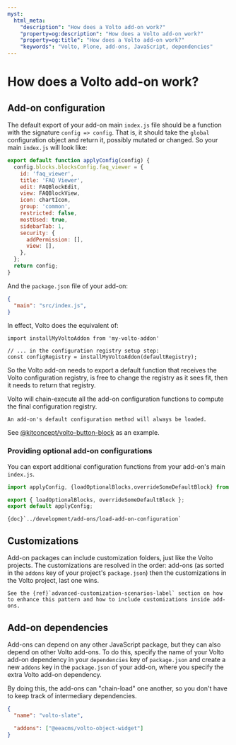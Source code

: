 ```yaml
---
myst:
  html_meta:
    "description": "How does a Volto add-on work?"
    "property=og:description": "How does a Volto add-on work?"
    "property=og:title": "How does a Volto add-on work?"
    "keywords": "Volto, Plone, add-ons, JavaScript, dependencies"
---
```


# How does a Volto add-on work?


## Add-on configuration

The default export of your add-on main `index.js` file should be a function with
the signature `config => config`.
That is, it should take the `global` configuration object and return it, possibly mutated or changed.
So your main `index.js` will look like:

```js
export default function applyConfig(config) {
  config.blocks.blocksConfig.faq_viewer = {
    id: 'faq_viewer',
    title: 'FAQ Viewer',
    edit: FAQBlockEdit,
    view: FAQBlockView,
    icon: chartIcon,
    group: 'common',
    restricted: false,
    mostUsed: true,
    sidebarTab: 1,
    security: {
      addPermission: [],
      view: [],
    },
  };
  return config;
}
```

And the `package.json` file of your add-on:

```json
{
  "main": "src/index.js",
}
```

In effect, Volto does the equivalent of:

```
import installMyVoltoAddon from 'my-volto-addon'

// ... in the configuration registry setup step:
const configRegistry = installMyVoltoAddon(defaultRegistry);
```

So the Volto add-on needs to export a default function that receives the Volto configuration registry, is free to change the registry as it sees fit, then it needs to return that registry.

Volto will chain-execute all the add-on configuration functions to compute the final configuration registry.

```{note}
An add-on's default configuration method will always be loaded.
```

See [@kitconcept/volto-button-block](https://github.com/kitconcept/volto-button-block) as an example.


### Providing optional add-on configurations

You can export additional configuration functions from your add-on's main
`index.js`.

```js
import applyConfig, {loadOptionalBlocks,overrideSomeDefaultBlock} from './config';

export { loadOptionalBlocks, overrideSomeDefaultBlock };
export default applyConfig;
```

```{seealso}
{doc}`../development/add-ons/load-add-on-configuration`
```

## Customizations

Add-on packages can include customization folders, just like the Volto projects.
The customizations are resolved in the order: add-ons (as sorted in the `addons` key of your project's `package.json`) then the customizations in the Volto project, last one wins.

```{tip}
See the {ref}`advanced-customization-scenarios-label` section on how to enhance this pattern and how to include customizations inside add-ons.
```

## Add-on dependencies

Add-ons can depend on any other JavaScript package, but they can also depend on other Volto add-ons.
To do this, specify the name of your Volto add-on dependency in your `dependencies` key of `package.json` and create a new `addons` key in the `package.json` of your add-on, where you specify the extra Volto add-on dependency.

By doing this, the add-ons can "chain-load" one another, so you don't have to keep track of intermediary dependencies.

```json
{
  "name": "volto-slate",

  "addons": ["@eeacms/volto-object-widget"]
}
```
